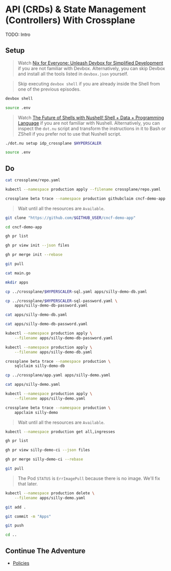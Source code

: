 # API (CRDs) & State Management (Controllers) With Crossplane

TODO: Intro

## Setup

> Watch [Nix for Everyone: Unleash Devbox for Simplified Development](https://youtu.be/WiFLtcBvGMU) if you are not familiar with Devbox. Alternatively, you can skip Devbox and install all the tools listed in `devbox.json` yourself.

> Skip executing `devbox shell` if you are already inside the Shell from one of the previous episodes.

```bash
devbox shell

source .env
```

> Watch [The Future of Shells with Nushell! Shell + Data + Programming Language](https://youtu.be/zoX_S6d-XU4) if you are not familiar with Nushell. Alternatively, you can inspect the `dot.nu` script and transform the instructions in it to Bash or ZShell if you prefer not to use that Nushell script.

```sh
./dot.nu setup idp_crossplane $HYPERSCALER

source .env
```

## Do

```sh
cat crossplane/repo.yaml

kubectl --namespace production apply --filename crossplane/repo.yaml

crossplane beta trace --namespace production githubclaim cncf-demo-app
```

> Wait until all the resources are `Available`.

```sh
git clone "https://github.com/$GITHUB_USER/cncf-demo-app"

cd cncf-demo-app

gh pr list

gh pr view init --json files

gh pr merge init --rebase

git pull

cat main.go

mkdir apps

cp ../crossplane/$HYPERSCALER-sql.yaml apps/silly-demo-db.yaml

cp ../crossplane/$HYPERSCALER-sql-password.yaml \
    apps/silly-demo-db-password.yaml

cat apps/silly-demo-db.yaml

cat apps/silly-demo-db-password.yaml

kubectl --namespace production apply \
    --filename apps/silly-demo-db-password.yaml

kubectl --namespace production apply \
    --filename apps/silly-demo-db.yaml

crossplane beta trace --namespace production \
    sqlclaim silly-demo-db

cp ../crossplane/app.yaml apps/silly-demo.yaml

cat apps/silly-demo.yaml

kubectl --namespace production apply \
    --filename apps/silly-demo.yaml

crossplane beta trace --namespace production \
    appclaim silly-demo
```

> Wait until all the resources are `Available`.

```sh
kubectl --namespace production get all,ingresses

gh pr list

gh pr view silly-demo-ci --json files

gh pr merge silly-demo-ci --rebase

git pull
```

> The Pod `STATUS` is `ErrImagePull` because there is no image. We'll fix that later.

```sh
kubectl --namespace production delete \
    --filename apps/silly-demo.yaml

git add .

git commit -m "Apps"

git push

cd ..
```

## Continue The Adventure

* [Policies](../policies-idp/README.md)
